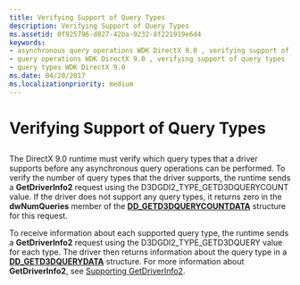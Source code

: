 ```yaml
---
title: Verifying Support of Query Types
description: Verifying Support of Query Types
ms.assetid: 0f925796-d827-42ba-9232-8f221919e6d4
keywords:
- asynchronous query operations WDK DirectX 9.0 , verifying support of query types
- query operations WDK DirectX 9.0 , verifying support of query types
- query types WDK DirectX 9.0
ms.date: 04/20/2017
ms.localizationpriority: medium
---
```


# Verifying Support of Query Types


## <span id="ddk_verifying_support_of_query_types_gg"></span><span id="DDK_VERIFYING_SUPPORT_OF_QUERY_TYPES_GG"></span>


The DirectX 9.0 runtime must verify which query types that a driver supports before any asynchronous query operations can be performed. To verify the number of query types that the driver supports, the runtime sends a **GetDriverInfo2** request using the D3DGDI2\_TYPE\_GETD3DQUERYCOUNT value. If the driver does not support any query types, it returns zero in the **dwNumQueries** member of the [**DD\_GETD3DQUERYCOUNTDATA**](https://docs.microsoft.com/windows-hardware/drivers/ddi/d3dhal/ns-d3dhal-_dd_getd3dquerycountdata) structure for this request.

To receive information about each supported query type, the runtime sends a **GetDriverInfo2** request using the D3DGDI2\_TYPE\_GETD3DQUERY value for each type. The driver then returns information about the query type in a [**DD\_GETD3DQUERYDATA**](https://docs.microsoft.com/windows-hardware/drivers/ddi/d3dhal/ns-d3dhal-_dd_getd3dquerydata) structure. For more information about **GetDriverInfo2**, see [Supporting GetDriverInfo2](supporting-getdriverinfo2.md).

 

 





